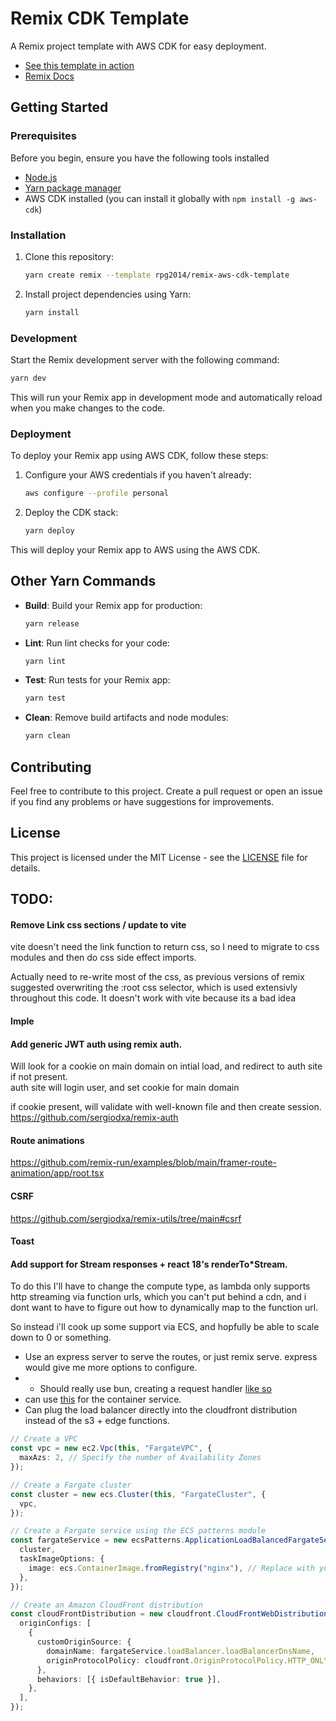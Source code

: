 # Remix CDK Template

A Remix project template with AWS CDK for easy deployment.

- [See this template in action](https://remix-template.parkergiven.com)
- [Remix Docs](https://remix.run/docs)

## Getting Started

### Prerequisites

Before you begin, ensure you have the following tools installed

- [Node.js](https://github.com/nvm-sh/nvm)
- [Yarn package manager](https://yarnpkg.com/getting-started/install)
- AWS CDK installed (you can install it globally with `npm install -g aws-cdk`)

### Installation

1. Clone this repository:

   ```sh
   yarn create remix --template rpg2014/remix-aws-cdk-template
   ```

2. Install project dependencies using Yarn:

   ```sh
   yarn install
   ```

### Development

Start the Remix development server with the following command:

```sh
yarn dev
```

This will run your Remix app in development mode and automatically reload when you make changes to the code.

### Deployment

To deploy your Remix app using AWS CDK, follow these steps:

1. Configure your AWS credentials if you haven't already:

   ```sh
   aws configure --profile personal
   ```

2. Deploy the CDK stack:

   ```sh
   yarn deploy
   ```

This will deploy your Remix app to AWS using the AWS CDK.

## Other Yarn Commands

- **Build**: Build your Remix app for production:

  ```sh
  yarn release
  ```

- **Lint**: Run lint checks for your code:

  ```sh
  yarn lint
  ```

- **Test**: Run tests for your Remix app:

  ```sh
  yarn test
  ```

- **Clean**: Remove build artifacts and node modules:

  ```sh
  yarn clean
  ```

## Contributing

Feel free to contribute to this project. Create a pull request or open an issue if you find any problems or have suggestions for improvements.

## License

This project is licensed under the MIT License - see the [LICENSE](LICENSE) file for details.

## TODO:
#### Remove Link css sections / update to vite
vite doesn't need the link function to return css, so I need to migrate to css modules and then do css side effect imports. 

Actually need to re-write most of the css, as previous versions of remix suggested overwriting the :root css selector, which is used extensivly throughout this code.  It doesn't work with vite because its a bad idea

#### Imple

#### Add generic JWT auth using remix auth.

Will look for a cookie on main domain on intial load,
and redirect to auth site if not present.  
auth site will login user, and set cookie for main domain

if cookie present, will validate with well-known file and then create session.
https://github.com/sergiodxa/remix-auth

#### Route animations

https://github.com/remix-run/examples/blob/main/framer-route-animation/app/root.tsx

#### CSRF

https://github.com/sergiodxa/remix-utils/tree/main#csrf

#### Toast

#### Add support for Stream responses + react 18's renderTo\*Stream.

To do this I'll have to change the compute type, as lambda only supports http streaming via function urls, which you can't put behind a cdn, and i dont want to have to figure out how to dynamically map to the function url.

So instead i'll cook up some support via ECS, and hopfully be able to scale down to 0 or something.

- Use an express server to serve the routes, or just remix serve. express would give me more options to configure.
- - Should really use bun, creating a request handler [like so](https://github.com/jacob-ebey/remix-bun/blob/main/start.ts)
- can use [this](https://docs.aws.amazon.com/cdk/api/v2/docs/aws-cdk-lib.aws_ecs_patterns.ApplicationLoadBalancedFargateService.html) for the container service.
- Can plug the load balancer directly into the cloudfront distribution instead of the s3 + edge functions.

```typescript
// Create a VPC
const vpc = new ec2.Vpc(this, "FargateVPC", {
  maxAzs: 2, // Specify the number of Availability Zones
});

// Create a Fargate cluster
const cluster = new ecs.Cluster(this, "FargateCluster", {
  vpc,
});

// Create a Fargate service using the ECS patterns module
const fargateService = new ecsPatterns.ApplicationLoadBalancedFargateService(this, "FargateService", {
  cluster,
  taskImageOptions: {
    image: ecs.ContainerImage.fromRegistry("nginx"), // Replace with your Docker image
  },
});

// Create an Amazon CloudFront distribution
const cloudFrontDistribution = new cloudfront.CloudFrontWebDistribution(this, "CloudFrontDistribution", {
  originConfigs: [
    {
      customOriginSource: {
        domainName: fargateService.loadBalancer.loadBalancerDnsName,
        originProtocolPolicy: cloudfront.OriginProtocolPolicy.HTTP_ONLY,
      },
      behaviors: [{ isDefaultBehavior: true }],
    },
  ],
});
```

